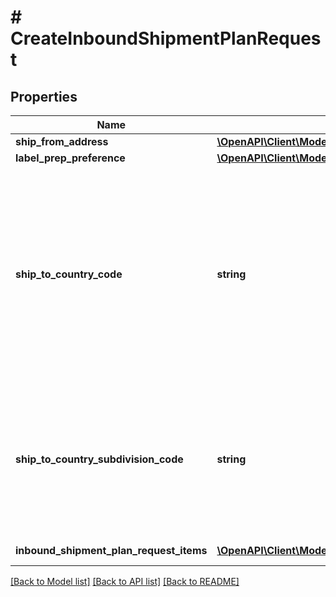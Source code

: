 # # CreateInboundShipmentPlanRequest

## Properties

Name | Type | Description | Notes
------------ | ------------- | ------------- | -------------
**ship_from_address** | [**\OpenAPI\Client\Model\fulfillmentInboundV0\Address**](Address.md) |  |
**label_prep_preference** | [**\OpenAPI\Client\Model\fulfillmentInboundV0\LabelPrepPreference**](LabelPrepPreference.md) |  |
**ship_to_country_code** | **string** | The two-character country code for the country where the inbound shipment is to be sent.  Note: Not required. Specifying both ShipToCountryCode and ShipToCountrySubdivisionCode returns an error.   Values:   ShipToCountryCode values for North America:  * CA – Canada  * MX - Mexico  * US - United States  ShipToCountryCode values for MCI sellers in Europe:  * DE – Germany  * ES – Spain  * FR – France  * GB – United Kingdom  * IT – Italy  Default: The country code for the seller&#39;s home marketplace. | [optional]
**ship_to_country_subdivision_code** | **string** | The two-character country code, followed by a dash and then up to three characters that represent the subdivision of the country where the inbound shipment is to be sent. For example, \&quot;IN-MH\&quot;. In full ISO 3166-2 format.  Note: Not required. Specifying both ShipToCountryCode and ShipToCountrySubdivisionCode returns an error. | [optional]
**inbound_shipment_plan_request_items** | [**\OpenAPI\Client\Model\fulfillmentInboundV0\InboundShipmentPlanRequestItem[]**](InboundShipmentPlanRequestItem.md) | List of inbound shipment plan requests |

[[Back to Model list]](../../README.md#models) [[Back to API list]](../../README.md#endpoints) [[Back to README]](../../README.md)
